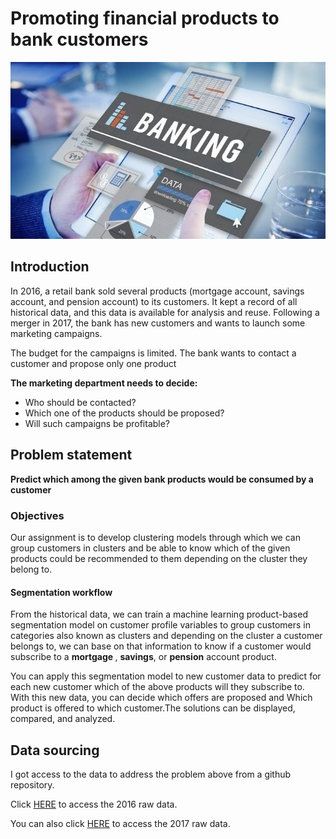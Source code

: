 # Promoting financial products to bank customers
![](IMAGES/Image1.jpg)
## Introduction
In 2016, a retail bank sold several products (mortgage account, savings account, and pension account) to its customers. It kept a record of all historical data, and this data is available for analysis and reuse. Following a merger in 2017, the bank has new customers and wants to launch some marketing campaigns.

The budget for the campaigns is limited. The bank wants to contact a customer and propose only one product

__The marketing department needs to decide:__

- Who should be contacted?
- Which one of the products should be proposed?
- Will such campaigns be profitable?

##  Problem statement 
__Predict which among the given bank products would be consumed by a customer__

<h3>Objectives</h3>
Our assignment is to develop clustering models through which we can  group customers in clusters and be able to know which of the given products could be recommended to them depending on the cluster they belong to. 
 

<h4>Segmentation workflow</h4>
From the historical data, we can train a machine learning product-based segmentation model on customer profile variables to group customers in categories also known as clusters and depending on the cluster a  customer belongs to, we can base on that information to know if  a customer would subscribe to a <b> mortgage </b> , <b> savings</b>, or <b> pension</b> account product.

You can apply this segmentation model to new customer data to predict for each new customer which of the above products  will they subscribe to. With this new data, you can decide which offers are proposed and Which product is offered to which customer.The solutions can be displayed, compared, and analyzed.

## Data sourcing
I got access to the data to address the problem above from a github repository.

Click <a href="https://raw.githubusercontent.com/vberaudi/utwt/master/unknown_behaviors.csv">HERE</a> to access 
the 2016 raw data.

You can also click <a href="https://raw.githubusercontent.com/vberaudi/utwt/master/unknown_behaviors.csv">HERE</a> to 
access the 2017 raw data.
